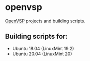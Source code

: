 # openvsp
[OpenVSP](https://github.com/OpenVSP/OpenVSP) projects and building scripts.

## Building scripts for:
- Ubuntu 18.04 (LinuxMint 19.2)
- Ubuntu 20.04 (LinuxMint 20)
